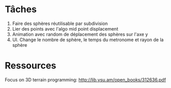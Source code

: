 # Tâches

1. Faire des sphères réutilisable par subdivision
2. Lier des points avec l'algo mid point displacement
3. Animation avec random de déplacement des sphères sur l'axe y
4. UI. Change le nombre de sphère, le temps du metronome et rayon de la sphère

# Ressources

Focus on 3D terrain programming: http://lib.ysu.am/open_books/312636.pdf
